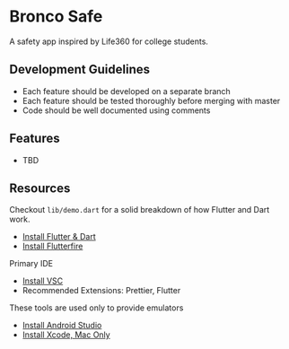 # Bronco Safe

A safety app inspired by Life360 for college students.

## Development Guidelines

- Each feature should be developed on a separate branch
- Each feature should be tested thoroughly before merging with master
- Code should be well documented using comments

## Features

- TBD

## Resources

Checkout `lib/demo.dart` for a solid breakdown of how Flutter and Dart work.
- [Install Flutter & Dart](https://docs.flutter.dev/get-started/install)
- [Install Flutterfire](https://firebase.google.com/docs/flutter/setup)

Primary IDE
- [Install VSC](https://code.visualstudio.com/download)
- Recommended Extensions: Prettier, Flutter

These tools are used only to provide emulators
- [Install Android Studio](https://developer.android.com/studio?gclid=CjwKCAiA5sieBhBnEiwAR9oh2nSpGcO9VupVBBwJLFP4M4--0JZPbn-obYc9ghOeMeDG2_vMmml1UhoC7noQAvD_BwE&gclsrc=aw.ds)
- [Install Xcode, Mac Only](https://developer.apple.com/xcode/)
